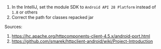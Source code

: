 1. In the IntelliJ, set the module SDK to `Android API 28 Platform` instead of `1.8` or others
2. Correct the path for classes repacked jar

Sources:
1. https://hc.apache.org/httpcomponents-client-4.5.x/android-port.html
2. https://github.com/smarek/httpclient-android/wiki/Project-Introduction